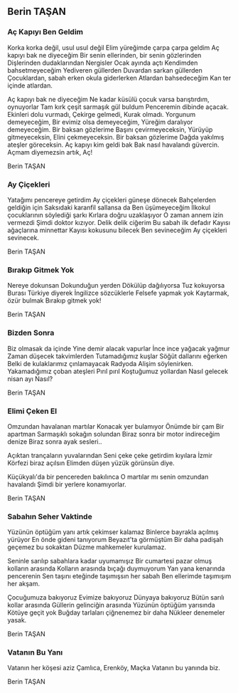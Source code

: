 ## Berin TAŞAN

###  Aç Kapıyı Ben Geldim

Korka korka değil, usul usul değil
Elim yüreğimde çarpa çarpa geldim
Aç kapıyı bak ne diyeceğim
Bir senin ellerinden, bir senin gözlerinden
Dişlerinden dudaklarından
Nergisler Ocak ayında açtı
Kendimden bahsetmeyeceğim
Yediveren güllerden
Duvardan sarkan güllerden
Çocuklardan, sabah erken okula giderlerken
Atlardan bahsedeceğim
Kan ter içinde atlardan.

Aç kapıyı bak ne diyeceğim
Ne kadar küsülü çocuk varsa barıştırdım, oynuyorlar
Tam kırk çeşit sarmaşık gül buldum
Penceremin dibinde açacak.
Ekinleri dolu vurmadı,
Çekirge gelmedi,
Kurak olmadı.
Yorgunum demeyeceğim,
Bir evimiz olsa demeyeceğim,
Yüreğim daralıyor demeyeceğim.
Bir baksan gözlerime
Başını çevirmeyeceksin,
Yürüyüp gitmeyeceksin,
Elini çekmeyeceksin.
Bir baksan gözlerime
Dağda yakılmış ateşler göreceksin.
Aç kapıyı kim geldi bak
Bak nasıl havalandı güvercin.
Açmam diyemezsin artık,
Aç!

Berin TAŞAN

### Ay Çiçekleri

Yatağımı pencereye getirdim
Ay çiçekleri güneşe dönecek
Bahçelerden geldiğin için
Saksıdaki karanfil sallansa da
Ben üşümeyeceğim
İlkokul çocuklarının söylediği şarkı
Kırlara doğru uzaklaşıyor
O zaman annem izin vermezdi
Şimdi doktor kızıyor.
Delik delik ciğerim
Bu sabah ilk defadır
Kayısı ağaçlarına minnettar
Kayısı kokusunu bilecek
Ben sevineceğim
Ay çiçekleri sevinecek.

Berin TAŞAN

### Bırakıp Gitmek Yok

Nereye dokunsan
Dokunduğun yerden
Dökülüp dağılıyorsa
Tuz kokuyorsa
Burası Türkiye diyerek
İngilizce sözcüklerle
Felsefe yapmak yok
Kaytarmak, özür bulmak
Bırakıp gitmek yok!

Berin TAŞAN

### Bizden Sonra

Biz olmasak da içinde
Yine demir alacak vapurlar
İnce ince yağacak yağmur
Zaman düşecek takvimlerden
Tutamadığımız kuşlar
Söğüt dallarını eğerken
Belki de kulaklarımız çınlamayacak
Radyoda Alişim söylenirken.
Yakamadığımız çoban ateşleri
Pırıl pırıl
Koştuğumuz yollardan
Nasıl gelecek nisan ayı
Nasıl?

Berin TAŞAN

### Elimi Çeken El

Omzundan havalanan martılar
Konacak yer bulamıyor
Önümde bir çam
Bir apartman
Sarmaşıklı sokağın solundan
Biraz sonra bir motor indireceğim denize
Biraz sonra ayak sesleri..

Açıktan trançaların yuvalarından
Seni çeke çeke getirdim kıyılara
İzmir Körfezi biraz açılsın
Elimden düşen yüzük görünsün diye.

Küçükyalı'da bir pencereden bakılınca
O martılar mı senin omzundan havalandı
Şimdi bir yerlere konamıyorlar.

Berin TAŞAN

### Sabahın Seher Vaktinde

Yüzünün öptüğüm yanı artık çekimser kalamaz
Binlerce bayrakla açılmış yürüyor
En önde gideni tanıyorum
Beyazıt'ta görmüştüm
Bir daha padişah geçemez bu sokaktan
Düzme mahkemeler kurulamaz.

Seninle sarılıp sabahlara kadar uyumamışız
Bir cumartesi pazar olmuş kolların arasında
Kolların arasında bıçağı duymuyorum
Yan yana kenarında pencerenin
Sen taşını eteğinde taşımışsın her sabah
Ben ellerimde taşımışım her akşam.

Çocuğumuza bakıyoruz
Evimize bakıyoruz
Dünyaya bakıyoruz
Bütün sarılı kollar arasında
Güllerin gelinciğin arasında
Yüzünün öptüğüm yarısında
Kötüye geçit yok
Buğday tarlaları çiğnenemez bir daha
Nükleer denemeler yasak.

Berin TAŞAN

### Vatanın Bu Yanı

Vatanın her köşesi aziz
Çamlıca, Erenköy, Maçka
Vatanın bu yanında biz.

Berin TAŞAN